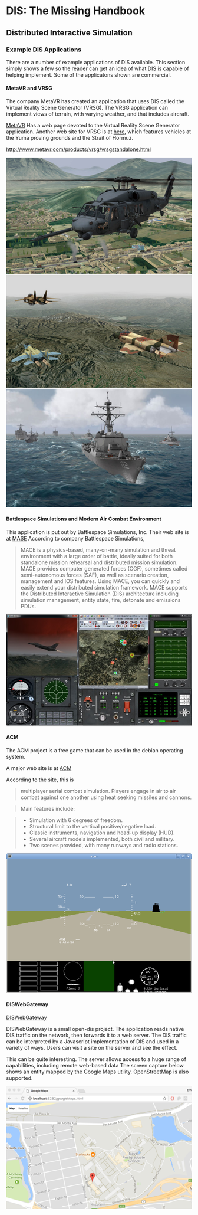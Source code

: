 # DIS: The Missing Handbook
## Distributed Interactive Simulation

### Example DIS Applications

There are a number of example applications of DIS available. This section simply shows a few so the reader can get an idea of what DIS is capable of helping implement. Some of the applicatons shown are commercial.

#### MetaVR and VRSG

The company MetaVR has created an application that uses DIS called the Virtual Reality Scene Generator (VRSG). The VRSG application can implement views of terrain, with varying weather, and that includes aircraft. 

[MetaVR](http://www.metavr.com/products/vrsg/vrsgstandalone.html "Title") Has a web page devoted to the Virtual Reality Scene Generator application. Another web site for VRSG is at
[here](http://www.metavr.com/products/vrsg/vrsgoverview.html"Title"), which features vehicles at the Yuma proving grounds and the Strait of Hormuz.


http://www.metavr.com/products/vrsg/vrsgstandalone.html

![Alt text](images/disApplications/vrsgHelo.jpg)
![Alt text](images/disApplications/IranianAircraftModels.jpg)
![Alt text](images/disApplications/Hormuz.jpg)

#### Battlespace Simulations and Modern Air Combat Environment

This application is put out by Battlespace Simulations, Inc. Their web site is at [MASE](https://www.bssim.com/mace/ "Title") According to company Battlespace Simulations, 

>MACE is a physics-based, many-on-many simulation and threat environment with a large order of battle, ideally suited for both standalone mission rehearsal and distributed mission simulation. MACE provides computer generated forces (CGF), sometimes called semi-autonomous forces (SAF), as well as scenario creation, management and IOS features. Using MACE, you can quickly and easily extend your distributed simulation framework. MACE supports the Distributed Interactive Simulation (DIS) architecture including simulation management, entity state, fire, detonate and emissions PDUs.

![Alt text](images/disApplications/Mace.jpg)

#### ACM

The ACM project is a free game that can be used in the debian operating system.

A major web site is at [ACM](https://packages.debian.org/sid/games/acm "Title") 

According to the site, this is

> multiplayer aerial combat simulation. Players engage in air to air combat against one another using heat seeking missiles and cannons.

>Main features include:

> * Simulation with 6 degrees of freedom.
> * Structural limit to the vertical positive/negative load.
> * Classic instruments, navigation and head-up display (HUD).
> * Several aircraft models implemented, both civil and military.
> * Two scenes provided, with many runways and radio stations.

![Alt text](images/disApplications/debian.png)

#### DISWebGateway

[DISWebGateway](https://github.com/open-dis/DISWebGateway "Title") 


DISWebGateway is a small open-dis project. The application reads native DIS traffic on the network, then forwards it to a web server. The DIS traffic can be interpreted by a Javascript implementation of DIS and used in a variety of ways. Users can visit a site on the server and see the effect.

This can be quite interesting. The server allows access to a huge range of capabilities, including remote web-based data The screen capture below shows an entity mapped by the Google Maps utility. OpenStreetMap is also supported.

![Alt text](images/disApplications/WebBasedApp.tiff)




